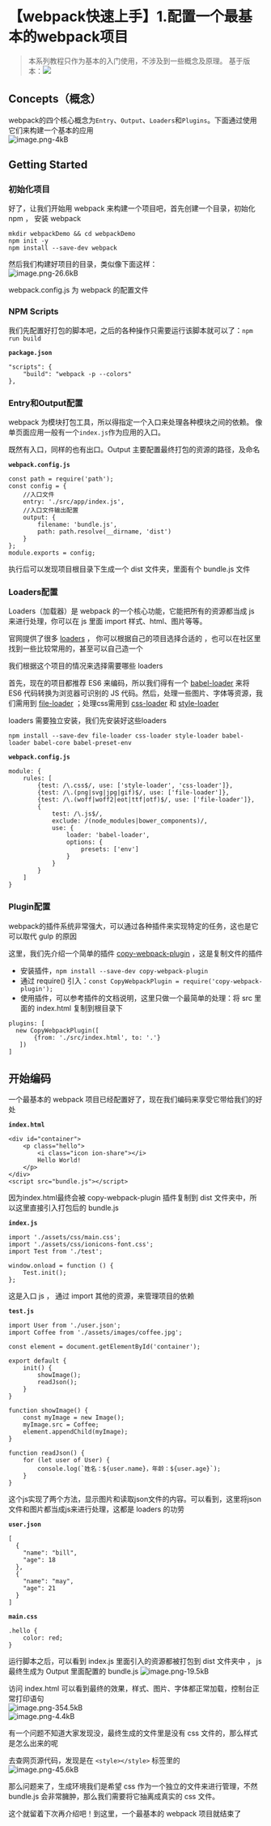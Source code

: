 # 【webpack快速上手】1.配置一个最基本的webpack项目

> 本系列教程只作为基本的入门使用，不涉及到一些概念及原理。
基于版本：![][1]

## Concepts（概念）

webpack的四个核心概念为`Entry`、`Output`、`Loaders`和`Plugins`。下面通过使用它们来构建一个基本的应用  
![image.png-4kB][2]

## Getting Started

### 初始化项目

好了，让我们开始用 webpack 来构建一个项目吧，首先创建一个目录，初始化npm ， 安装 webpack
```
mkdir webpackDemo && cd webpackDemo
npm init -y
npm install --save-dev webpack
```

然后我们构建好项目的目录，类似像下面这样：  
![image.png-26.6kB][3]

webpack.config.js 为 webpack 的配置文件

### NPM Scripts

我们先配置好打包的脚本吧，之后的各种操作只需要运行该脚本就可以了：`npm run build` 

**`package.json`**
```
"scripts": {
    "build": "webpack -p --colors"
},
```

### Entry和Output配置

webpack 为模块打包工具，所以得指定一个入口来处理各种模块之间的依赖。
像单页面应用一般有一个`index.js`作为应用的入口。

既然有入口，同样的也有出口。Output 主要配置最终打包的资源的路径，及命名

**`webpack.config.js`**
```
const path = require('path');
const config = {
    //入口文件
    entry: './src/app/index.js',
    //入口文件输出配置
    output: {
        filename: 'bundle.js',
        path: path.resolve(__dirname, 'dist')
    }
};
module.exports = config;
```
执行后可以发现项目根目录下生成一个 dist 文件夹，里面有个 bundle.js 文件

### Loaders配置

Loaders（加载器）是 webpack 的一个核心功能，它能把所有的资源都当成 js 来进行处理，你可以在 js 里面 import 样式、html、图片等等。

官网提供了很多 [loaders][4] ， 你可以根据自己的项目选择合适的 ，也可以在社区里找到一些比较常用的，甚至可以自己造一个

我们根据这个项目的情况来选择需要哪些 loaders 

首先，现在的项目都推荐 ES6 来编码，所以我们得有一个 [babel-loader][5] 来将 ES6 代码转换为浏览器可识别的 JS 代码。然后，处理一些图片、字体等资源，我们需用到 [file-loader][6] ；处理css需用到 [css-loader][7] 和 [style-loader][8]

loaders 需要独立安装，我们先安装好这些loaders
```
npm install --save-dev file-loader css-loader style-loader babel-loader babel-core babel-preset-env
```
**`webpack.config.js`**
```
module: {
    rules: [
        {test: /\.css$/, use: ['style-loader', 'css-loader']},
        {test: /\.(png|svg|jpg|gif)$/, use: ['file-loader']},
        {test: /\.(woff|woff2|eot|ttf|otf)$/, use: ['file-loader']},
        {
            test: /\.js$/,
            exclude: /(node_modules|bower_components)/,
            use: {
                loader: 'babel-loader',
                options: {
                    presets: ['env']
                }
            }
        }
    ]
}
```

### Plugin配置

webpack的插件系统非常强大，可以通过各种插件来实现特定的任务，这也是它可以取代 gulp 的原因

这里，我们先介绍一个简单的插件 [copy-webpack-plugin][9] ，这是复制文件的插件

- 安装插件，`npm install --save-dev copy-webpack-plugin`
- 通过 require() 引入：`const CopyWebpackPlugin = require('copy-webpack-plugin');`
- 使用插件，可以参考插件的文档说明，这里只做一个最简单的处理：将 src 里面的 index.html 复制到根目录下
 ```
plugins: [
   new CopyWebpackPlugin([
        {from: './src/index.html', to: '.'}
    ])
]

 ```
 
## 开始编码

一个最基本的 webpack 项目已经配置好了，现在我们编码来享受它带给我们的好处

**`index.html`**
```
<div id="container">
	<p class="hello">
		<i class="icon ion-share"></i>
		Hello World!
	</p>
</div>
<script src="bundle.js"></script>
```

因为index.html最终会被 copy-webpack-plugin 插件复制到 dist 文件夹中，所以这里直接引入打包后的 bundle.js

**`index.js`**
```
import './assets/css/main.css';
import './assets/css/ionicons-font.css';
import Test from './test';

window.onload = function () {
    Test.init();
};
```

这是入口 js ， 通过 import 其他的资源，来管理项目的依赖

**`test.js`**
```
import User from './user.json';
import Coffee from './assets/images/coffee.jpg';

const element = document.getElementById('container');

export default {
    init() {
        showImage();
        readJson();
    }
}

function showImage() {
    const myImage = new Image();
    myImage.src = Coffee;
    element.appendChild(myImage);
}

function readJson() {
    for (let user of User) {
        console.log(`姓名：${user.name}，年龄：${user.age}`);
    }
}
```

这个js实现了两个方法，显示图片和读取json文件的内容。可以看到，这里将json文件和图片都当成js来进行处理，这都是 loaders 的功劳

**`user.json`**
```
[
  {
    "name": "bill",
    "age": 18
  },
  {
    "name": "may",
    "age": 21
  }
]
```

**`main.css`**
```
.hello {
    color: red;
}
```

运行脚本之后，可以看到 index.js 里面引入的资源都被打包到 dist 文件夹中 ， js 最终生成为 Output 里面配置的 bundle.js
![image.png-19.5kB][10]

访问 index.html 可以看到最终的效果，样式、图片、字体都正常加载，控制台正常打印语句  
![image.png-354.5kB][11]  
![image.png-4.4kB][12]  

有一个问题不知道大家发现没，最终生成的文件里是没有 css 文件的，那么样式是怎么出来的呢

去查网页源代码，发现是在 `<style></style>` 标签里的  
![image.png-45.6kB][13]  

那么问题来了，生成环境我们是希望 css 作为一个独立的文件来进行管理，不然 bundle.js 会非常臃肿，那么我们需要将它抽离成真实的 css 文件。

这个就留着下次再介绍吧！到这里，一个最基本的 webpack 项目就结束了

  [1]: https://img.shields.io/npm/v/webpack.svg?label=webpack&style=flat-square&maxAge=3600.png
  [2]: http://static.zybuluo.com/Jerry-MEI/34jztj9h3o74v0wrsubsjxlx/image.png
  [3]: http://static.zybuluo.com/Jerry-MEI/7e1dfvrsu9lvamrkuv0qpvec/image.png
  [4]: https://webpack.js.org/loaders/
  [5]: https://github.com/babel/babel-loader
  [6]: https://github.com/webpack-contrib/file-loader
  [7]: https://github.com/webpack-contrib/css-loader
  [8]: https://github.com/webpack-contrib/style-loader
  [9]: https://github.com/webpack-contrib/copy-webpack-plugin
  [10]: http://static.zybuluo.com/Jerry-MEI/l72ngh333uu8p7hlif8kymc8/image.png
  [11]: http://static.zybuluo.com/Jerry-MEI/94inu7lm3chd8dxj319goej8/image.png
  [12]: http://static.zybuluo.com/Jerry-MEI/mbbpce6nkc9mq09dr6oy0v5e/image.png
  [13]: http://static.zybuluo.com/Jerry-MEI/ai9ja97wa04qtar25g7ac911/image.png
